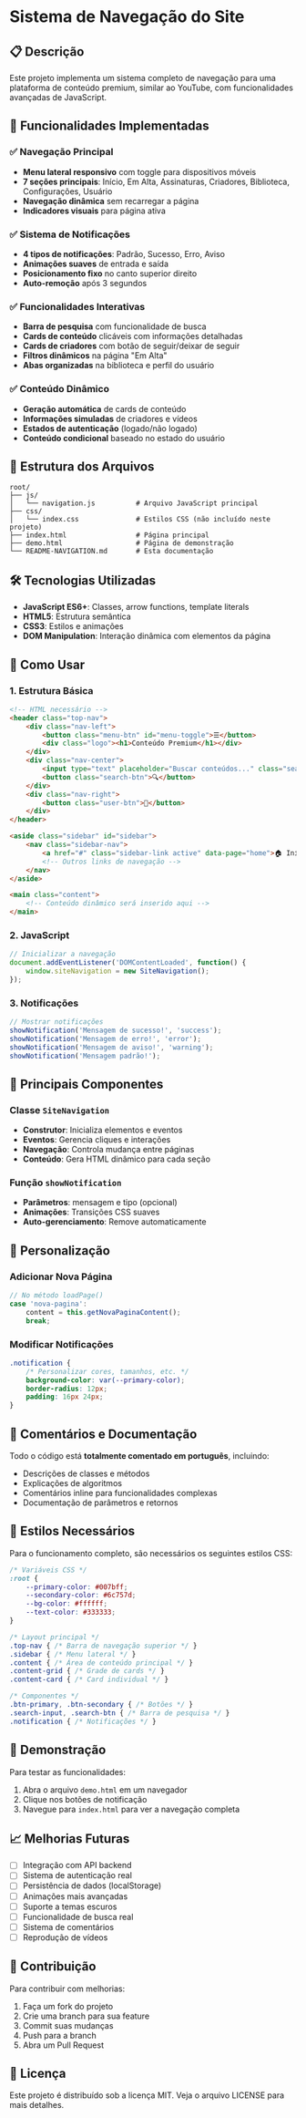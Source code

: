 # Sistema de Navegação do Site

## 📋 Descrição
Este projeto implementa um sistema completo de navegação para uma plataforma de conteúdo premium, similar ao YouTube, com funcionalidades avançadas de JavaScript.

## 🚀 Funcionalidades Implementadas

### ✅ Navegação Principal
- **Menu lateral responsivo** com toggle para dispositivos móveis
- **7 seções principais**: Início, Em Alta, Assinaturas, Criadores, Biblioteca, Configurações, Usuário
- **Navegação dinâmica** sem recarregar a página
- **Indicadores visuais** para página ativa

### ✅ Sistema de Notificações
- **4 tipos de notificações**: Padrão, Sucesso, Erro, Aviso
- **Animações suaves** de entrada e saída
- **Posicionamento fixo** no canto superior direito
- **Auto-remoção** após 3 segundos

### ✅ Funcionalidades Interativas
- **Barra de pesquisa** com funcionalidade de busca
- **Cards de conteúdo** clicáveis com informações detalhadas
- **Cards de criadores** com botão de seguir/deixar de seguir
- **Filtros dinâmicos** na página "Em Alta"
- **Abas organizadas** na biblioteca e perfil do usuário

### ✅ Conteúdo Dinâmico
- **Geração automática** de cards de conteúdo
- **Informações simuladas** de criadores e vídeos
- **Estados de autenticação** (logado/não logado)
- **Conteúdo condicional** baseado no estado do usuário

## 📁 Estrutura dos Arquivos

```
root/
├── js/
│   └── navigation.js          # Arquivo JavaScript principal
├── css/
│   └── index.css              # Estilos CSS (não incluído neste projeto)
├── index.html                 # Página principal
├── demo.html                  # Página de demonstração
└── README-NAVIGATION.md       # Esta documentação
```

## 🛠️ Tecnologias Utilizadas

- **JavaScript ES6+**: Classes, arrow functions, template literals
- **HTML5**: Estrutura semântica
- **CSS3**: Estilos e animações
- **DOM Manipulation**: Interação dinâmica com elementos da página

## 📖 Como Usar

### 1. Estrutura Básica
```html
<!-- HTML necessário -->
<header class="top-nav">
    <div class="nav-left">
        <button class="menu-btn" id="menu-toggle">☰</button>
        <div class="logo"><h1>Conteúdo Premium</h1></div>
    </div>
    <div class="nav-center">
        <input type="text" placeholder="Buscar conteúdos..." class="search-input">
        <button class="search-btn">🔍</button>
    </div>
    <div class="nav-right">
        <button class="user-btn">👤</button>
    </div>
</header>

<aside class="sidebar" id="sidebar">
    <nav class="sidebar-nav">
        <a href="#" class="sidebar-link active" data-page="home">🏠 Início</a>
        <!-- Outros links de navegação -->
    </nav>
</aside>

<main class="content">
    <!-- Conteúdo dinâmico será inserido aqui -->
</main>
```

### 2. JavaScript
```javascript
// Inicializar a navegação
document.addEventListener('DOMContentLoaded', function() {
    window.siteNavigation = new SiteNavigation();
});
```

### 3. Notificações
```javascript
// Mostrar notificações
showNotification('Mensagem de sucesso!', 'success');
showNotification('Mensagem de erro!', 'error');
showNotification('Mensagem de aviso!', 'warning');
showNotification('Mensagem padrão!');
```

## 🎯 Principais Componentes

### Classe `SiteNavigation`
- **Construtor**: Inicializa elementos e eventos
- **Eventos**: Gerencia cliques e interações
- **Navegação**: Controla mudança entre páginas
- **Conteúdo**: Gera HTML dinâmico para cada seção

### Função `showNotification`
- **Parâmetros**: mensagem e tipo (opcional)
- **Animações**: Transições CSS suaves
- **Auto-gerenciamento**: Remove automaticamente

## 🔧 Personalização

### Adicionar Nova Página
```javascript
// No método loadPage()
case 'nova-pagina':
    content = this.getNovaPaginaContent();
    break;
```

### Modificar Notificações
```css
.notification {
    /* Personalizar cores, tamanhos, etc. */
    background-color: var(--primary-color);
    border-radius: 12px;
    padding: 16px 24px;
}
```

## 📝 Comentários e Documentação

Todo o código está **totalmente comentado em português**, incluindo:
- Descrições de classes e métodos
- Explicações de algoritmos
- Comentários inline para funcionalidades complexas
- Documentação de parâmetros e retornos

## 🎨 Estilos Necessários

Para o funcionamento completo, são necessários os seguintes estilos CSS:

```css
/* Variáveis CSS */
:root {
    --primary-color: #007bff;
    --secondary-color: #6c757d;
    --bg-color: #ffffff;
    --text-color: #333333;
}

/* Layout principal */
.top-nav { /* Barra de navegação superior */ }
.sidebar { /* Menu lateral */ }
.content { /* Área de conteúdo principal */ }
.content-grid { /* Grade de cards */ }
.content-card { /* Card individual */ }

/* Componentes */
.btn-primary, .btn-secondary { /* Botões */ }
.search-input, .search-btn { /* Barra de pesquisa */ }
.notification { /* Notificações */ }
```

## 🚀 Demonstração

Para testar as funcionalidades:
1. Abra o arquivo `demo.html` em um navegador
2. Clique nos botões de notificação
3. Navegue para `index.html` para ver a navegação completa

## 📈 Melhorias Futuras

- [ ] Integração com API backend
- [ ] Sistema de autenticação real
- [ ] Persistência de dados (localStorage)
- [ ] Animações mais avançadas
- [ ] Suporte a temas escuros
- [ ] Funcionalidade de busca real
- [ ] Sistema de comentários
- [ ] Reprodução de vídeos

## 🤝 Contribuição

Para contribuir com melhorias:
1. Faça um fork do projeto
2. Crie uma branch para sua feature
3. Commit suas mudanças
4. Push para a branch
5. Abra um Pull Request

## 📄 Licença

Este projeto é distribuído sob a licença MIT. Veja o arquivo LICENSE para mais detalhes.
